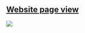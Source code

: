 [Website page view](https://dzmitrykaporski.github.io/Website_test//index.html)
---
![](https://clck.ru/UcqZe)
